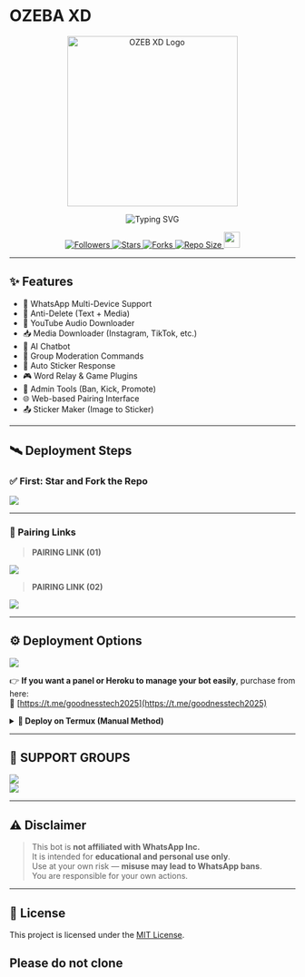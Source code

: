 # OZEBA XD
<p align="center">
  <img src="https://files.catbox.moe/3m1vb1.png" height="300" alt="OZEB XD Logo" />
</p>

<p align="center">
  <img src="https://readme-typing-svg.demolab.com?font=Orbitron&weight=600&size=25&duration=4000&pause=1000&color=00F7FF&center=true&vCenter=true&width=500&lines=DYNAMIC+WHATSAPP+BOT;MULTI-DEVICE+SUPPORT;POWERED+BY+GOODNESS+TECH;FAST++SECURE++RELIABLE" alt="Typing SVG" />
</p>

<div align="center">
  <a href="https://github.com/GoodnessObilom/followers">
    <img title="Followers" src="https://img.shields.io/github/followers/GoodnessObilom?color=EB5406&style=for-the-badge&logo=github&logoColor=white">
  </a>
  <a href="https://github.com/GoodnessObilom/ozeba-xd/stargazers/">
    <img title="Stars" src="https://img.shields.io/github/stars/GoodnessObilom/ozeba-xd?color=FFCE44&style=for-the-badge&logo=reverbnation&logoColor=white">
  </a>
  <a href="https://github.com/GoodnessObilom/ozeba-xd/network/members">
    <img title="Forks" src="https://img.shields.io/github/forks/GoodnessObilom/ozeba-xd?color=FF007F&style=for-the-badge&logo=git&logoColor=white">
  </a>
  <a href="https://github.com/GoodnessObilom/ozeba-xd/">
    <img title="Repo Size" src="https://img.shields.io/github/repo-size/GoodnessObilom/ozeba-xd?style=for-the-badge&color=FFFF33&logo=docusign&logoColor=white">
  </a>
  <a href="https://github.com/GoodnessObilom/ozeba-xd/graphs/commit-activity">
    <img height="28" src="https://img.shields.io/badge/Maintained%3F-yes-green.svg?style=for-the-badge&logo=gitpod&logoColor=white">
  </a>
</div>
</p>

---

## ✨ Features

- 💙 WhatsApp Multi-Device Support
- 🔁 Anti-Delete (Text + Media)
- 🎵 YouTube Audio Downloader
- 📥 Media Downloader (Instagram, TikTok, etc.)
- 🧠 AI Chatbot
- 💬 Group Moderation Commands
- 📛 Auto Sticker Response
- 🎮 Word Relay & Game Plugins
- 👮 Admin Tools (Ban, Kick, Promote)
- 🌐 Web-based Pairing Interface
- 📤 Sticker Maker (Image to Sticker)

---

## 🛰️ Deployment Steps

### ✅ First: Star and Fork the Repo

<a href='https://github.com/GoodnessObilom/ozeba-xd/fork' target="_blank">
  <img src='https://img.shields.io/badge/FORK_REPOSITORY-008000?style=for-the-badge&logo=github&logoColor=white&labelColor=000000'/>
</a>

---

### 🔗 Pairing Links

> **PAIRING LINK (01)**  
<a href='https://ozeba-xd-pairing.goodnesstechhost.xyz/' target="_blank">
  <img src='https://img.shields.io/badge/PAIR_CODE_1-00FFFF?style=for-the-badge&logo=matrix&logoColor=white&labelColor=000000'/>
</a>

> **PAIRING LINK (02)**  
<a href='https://ozeba-xd-pairing.goodnesstechhost.xyz/' target="_blank">
  <img src='https://img.shields.io/badge/PAIR_CODE_2-FF00FF?style=for-the-badge&logo=matrix&logoColor=white&labelColor=000000'/>
</a>

---

## ⚙️ Deployment Options

<a href='https://ozeba-xd-pairing.goodnesstechhost.xyz/' target="_blank">
  <img src='https://img.shields.io/badge/DEPLOYMENT_GUIDE-FF00FF?style=for-the-badge&logo=matrix&logoColor=white&labelColor=000000'/>
</a>

👉 **If you want a panel or Heroku to manage your bot easily**, purchase from here:  
🔗 [https://t.me/goodnesstech2025](https://t.me/goodnesstech2025)

<details>
<summary><b>📲 Deploy on Termux (Manual Method)</b></summary>

```bash
apt update && apt upgrade
pkg install nodejs git
git clone https://github.com/GoodnessObilom/ozeba-xd
cd ozeba-xd
npm install
npm start
```
</details>

---

## 🤝 SUPPORT GROUPS

<p>
  <a href="https://t.me/ozebaxd_support">
    <img src="https://img.shields.io/badge/Telegram-00FFFF?style=for-the-badge&logo=telegram&logoColor=white">
  </a><br>
  <a href="https://chat.whatsapp.com/F6gHdZDyBeAGNqGZUBUBxZ?mode=ems_copy_t">
    <img src="https://img.shields.io/badge/Support Group-25D366?style=for-the-badge&logo=whatsapp&logoColor=white">
  </a>
</p>

---

## ⚠️ Disclaimer

> This bot is **not affiliated with WhatsApp Inc.**  
> It is intended for **educational and personal use only**.  
> Use at your own risk — **misuse may lead to WhatsApp bans**.  
> You are responsible for your own actions.

---

## 🧾 License

This project is licensed under the [MIT License](LICENSE).

 Please do not clone
---
